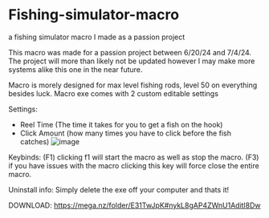 # Fishing-simulator-macro
a fishing simulator macro I made as a passion project

This macro was made for a passion project between 6/20/24 and 7/4/24. The project will more than likely not be updated however I may make more systems alike this one in the near future.

Macro is morely designed for max level fishing rods, level 50 on everything besides luck.
Macro exe comes with 2 custom editable settings 

Settings:
- Reel Time (The time it takes for you to get a fish on the hook)
- Click Amount (how many times you have to click before the fish catches)
![image](https://github.com/xReniez/Fishing-simulator-macro/assets/168895348/e5d8bfc0-e78e-43fc-8355-27de36e31d08)

Keybinds:
(F1) clicking f1 will start the macro as well as stop the macro.
(F3) if you have issues with the macro clicking this key will force close the entire macro.

Uninstall info:
Simply delete the exe off your computer and thats it!

DOWNLOAD:
https://mega.nz/folder/E31TwJpK#nykL8gAP4ZWnU1Aditl8Dw
